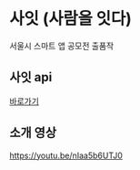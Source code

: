 # 사잇 (사람을 잇다)
서울시 스마트 앱 공모전 출품작
<br/>

## 사잇 api 
[바로가기](https://github.com/ParkEunwoo/seoul-smart-api)
<br/>

## 소개 영상
https://youtu.be/nIaa5b6UTJ0
